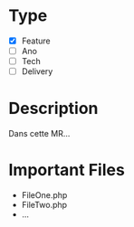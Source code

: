 # Type

- [x] Feature
- [ ] Ano
- [ ] Tech
- [ ] Delivery

# Description

Dans cette MR...

# Important Files

- FileOne.php
- FileTwo.php
- ...
